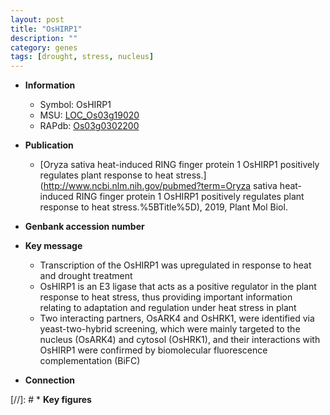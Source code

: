 ```yaml
---
layout: post
title: "OsHIRP1"
description: ""
category: genes
tags: [drought, stress, nucleus]
---
```


* **Information**  
    + Symbol: OsHIRP1  
    + MSU: [LOC_Os03g19020](http://rice.uga.edu/cgi-bin/ORF_infopage.cgi?orf=LOC_Os03g19020)  
    + RAPdb: [Os03g0302200](https://rapdb.dna.affrc.go.jp/locus/?name=Os03g0302200)  

* **Publication**  
    + [Oryza sativa heat-induced RING finger protein 1 OsHIRP1 positively regulates plant response to heat stress.](http://www.ncbi.nlm.nih.gov/pubmed?term=Oryza sativa heat-induced RING finger protein 1 OsHIRP1 positively regulates plant response to heat stress.%5BTitle%5D), 2019, Plant Mol Biol.

* **Genbank accession number**  

* **Key message**  
    + Transcription of the OsHIRP1 was upregulated in response to heat and drought treatment
    + OsHIRP1 is an E3 ligase that acts as a positive regulator in the plant response to heat stress, thus providing important information relating to adaptation and regulation under heat stress in plant
    + Two interacting partners, OsARK4 and OsHRK1, were identified via yeast-two-hybrid screening, which were mainly targeted to the nucleus (OsARK4) and cytosol (OsHRK1), and their interactions with OsHIRP1 were confirmed by biomolecular fluorescence complementation (BiFC)

* **Connection**  

[//]: # * **Key figures**  



